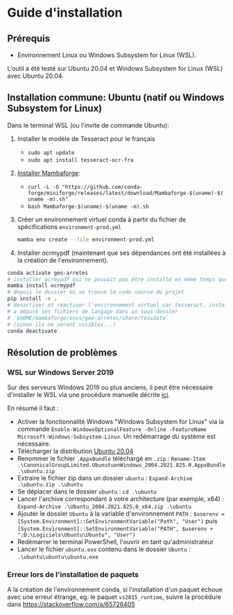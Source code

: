 # Guide d'installation

## Prérequis

- Environnement Linux ou Windows Subsystem for Linux (WSL).

L'outil a été testé sur Ubuntu 20.04 et Windows Subsystem for Linux (WSL) avec Ubuntu 20.04.

## Installation commune: Ubuntu (natif ou Windows Subsystem for Linux)

Dans le terminal WSL (ou l'invite de commande Ubuntu):

1. Installer le modèle de Tesseract pour le français

    - `sudo apt update`
    - `sudo apt install tesseract-ocr-fra`

2. [Installer Mambaforge](https://github.com/conda-forge/miniforge#mambaforge):

    - `curl -L -O "https://github.com/conda-forge/miniforge/releases/latest/download/Mambaforge-$(uname)-$(uname -m).sh"`
    - `bash Mambaforge-$(uname)-$(uname -m).sh`

3. Créer un environnement virtuel conda à partir du fichier de spécifications `environment-prod.yml`

    ```sh
    mamba env create --file environment-prod.yml
    ```

4. Installer ocrmypdf (maintenant que ses dépendances ont été installées à la
création de l'environnement).

```sh
conda activate geo-arretes
# installer ocrmypdf qui ne pouvait pas être installé en même temps que ses dépendances...
mamba install ocrmypdf
# depuis le dossier où se trouve le code source du projet
pip install -e .
# désactiver et réactiver l'environnement virtuel car tesseract, installé par ocrmypdf,
# a déposé ses fichiers de langage dans un sous-dossier
# `$HOME/mambaforge/envs/geo-arretes/share/tessdata`
# (sinon ils ne seront visibles...)
conda deactivate
```

## Résolution de problèmes

### WSL sur Windows Server 2019

Sur des serveurs Windows 2019 ou plus anciens, il peut être nécessaire d'installer le WSL via une procédure manuelle décrite [ici](https://learn.microsoft.com/en-us/windows/wsl/install-manual).

En résumé il faut :

- Activer la fonctionnalité Windows "Windows Subsystem for Linux" via la commande `Enable-WindowsOptionalFeature -Online -FeatureName Microsoft-Windows-Subsystem-Linux`. Un redémarrage du système est nécessaire.
- Télécharger la distribution [Ubuntu 20.04](https://learn.microsoft.com/en-us/windows/wsl/install-manual#downloading-distributions)
- Renommer le fichier `.AppxBundle` téléchargé en `.zip` : `Rename-Item .\CanonicalGroupLimited.UbunutuonWindows_2004.2021.825.0.AppxBundle .\ubuntu.zip`
- Extraire le fichier zip dans un dossier `ubuntu` : `Expand-Archive .\ubuntu.zip .\ubuntu`
- Se déplacer dans le dossier `ubuntu` : `cd .\ubuntu`
- Lancer l'archive correspondant à votre architecture (par exemple, x64) : `Expand-Archive .\Ubuntu_2004.2021.825.0_x64.zip .\ubuntu`
- Ajouter le dossier `Ubuntu` à la variable d'environnement `PATH` : `$userenv = [System.Environment]::GetEnvironmentVariable("Path", "User")` puis `[System.Environment]::SetEnvironmentVariable("PATH", $userenv + ";D:\Logiciels\Ubuntu\Ubuntu", "User")`
- Redémarrer le terminal PowerShell, l'ouvrir en tant qu'administrateur
- Lancer le fichier `ubuntu.exe` contenu dans le dossier `Ubuntu` : `.\ubuntu\ubuntu\ubuntu.exe`

### Erreur lors de l'installation de paquets

A la création de l'environnement conda, si l'installation d'un paquet échoue avec une erreur étrange, eg. le paquet `vs2015_runtime`, suivre la procédure dans <https://stackoverflow.com/a/65728405>
